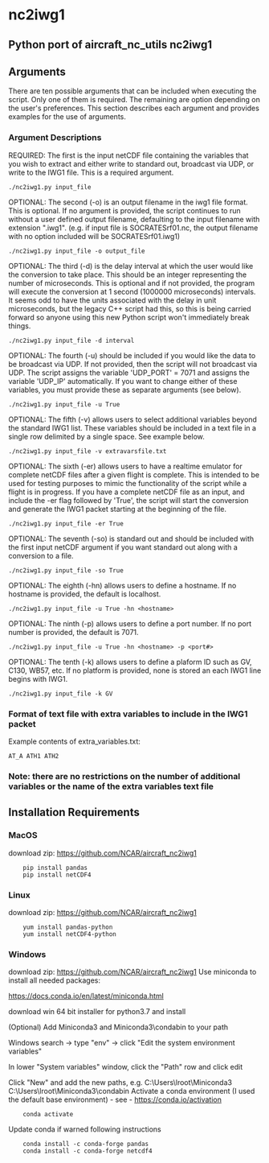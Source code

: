 # nc2iwg1
## Python port of aircraft_nc_utils nc2iwg1

## Arguments

There are ten possible arguments that can be included when executing the script. Only one of them is required. The remaining are option depending on the user's preferences. This section describes each argument and provides examples for the use of arguments. 

### Argument Descriptions

REQUIRED: The first is the input netCDF file containing the variables that you wish to extract and either write to standard out, broadcast via UDP, or write to the IWG1 file. This is a required argument.

`./nc2iwg1.py input_file`

OPTIONAL: The second (-o) is an output filename in the iwg1 file format. This is optional. If no argument is provided, the script continues to run without a user defined output filename, defaulting to the input filename with extension ".iwg1". (e.g. if input file is SOCRATESrf01.nc, the output filename with no option included will be SOCRATESrf01.iwg1)

`./nc2iwg1.py input_file -o output_file`


OPTIONAL: The third (-d) is the delay interval at which the user would like the conversion to take place. This should be an integer representing the number of microseconds. This is optional and if not provided, the program will execute the conversion at 1 second (1000000 microseconds) intervals. It seems odd to have the units associated with the delay in unit microseconds, but the legacy C++ script had this, so this is being carried forward so anyone using this new Python script won't immediately break things. 

`./nc2iwg1.py input_file -d interval`

OPTIONAL: The fourth (-u) should be included if you would like the data to be broadcast via UDP. If not provided, then the script will not broadcast via UDP. The script assigns the variable 'UDP_PORT' = 7071 and assigns the variable 'UDP_IP' automatically. If you want to change either of these variables, you must provide these as separate arguments (see below).

`./nc2iwg1.py input_file -u True`


OPTIONAL: The fifth (-v) allows users to select additional variables beyond the standard IWG1 list. These variables should be included in a text file in a single row delimited by a single space. See example below.

`./nc2iwg1.py input_file -v extravarsfile.txt`


OPTIONAL: The sixth (-er) allows users to have a realtime emulator for complete netCDF files after a given flight is complete. This is intended to be used for testing purposes to mimic the functionality of the script while a flight is in progress. If you have a complete netCDF file as an input, and include the -er flag followed by 'True', the script will start the conversion and generate the IWG1 packet starting at the beginning of the file. 

`./nc2iwg1.py input_file -er True`


OPTIONAL: The seventh (-so) is standard out and should be included with the first input netCDF argument if you want standard out along with a conversion to a file.

`./nc2iwg1.py input_file -so True`

OPTIONAL: The eighth (-hn) allows users to define a hostname. If no hostname is provided, the default is localhost.

`./nc2iwg1.py input_file -u True -hn <hostname>`

OPTIONAL: The ninth (-p) allows users to define a port number. If no port number is provided, the default is 7071.

`./nc2iwg1.py input_file -u True -hn <hostname> -p <port#>`

OPTIONAL: The tenth (-k) allows users to define a plaform ID such as GV, C130, WB57, etc. If no platform is provided, none is stored an each IWG1 line begins with IWG1.

`./nc2iwg1.py input_file -k GV`

### Format of text file with extra variables to include in the IWG1 packet
Example contents of extra_variables.txt:
```
AT_A ATH1 ATH2
``` 

### Note: there are no restrictions on the number of additional variables or the name of the extra variables text file

## Installation Requirements
### MacOS
download zip: https://github.com/NCAR/aircraft_nc2iwg1
```
    pip install pandas
    pip install netCDF4
```
### Linux
download zip: https://github.com/NCAR/aircraft_nc2iwg1
```
    yum install pandas-python
    yum install netCDF4-python
```
### Windows
download zip: https://github.com/NCAR/aircraft_nc2iwg1
Use miniconda to install all needed packages:

https://docs.conda.io/en/latest/miniconda.html

download win 64 bit installer for python3.7 and install

(Optional) Add Miniconda3 and Miniconda3\condabin to your path

Windows search -> type "env" -> click "Edit the system environment variables"

In lower "System variables" window, click the "Path" row and click edit

Click "New" and add the new paths, e.g.
    C:\Users\lroot\Miniconda3
    C:\Users\lroot\Miniconda3\condabin
Activate a conda environment (I used the default base environment) - see - https://conda.io/activation
```
    conda activate
```
Update conda if warned following instructions
```
    conda install -c conda-forge pandas
    conda install -c conda-forge netcdf4
```
